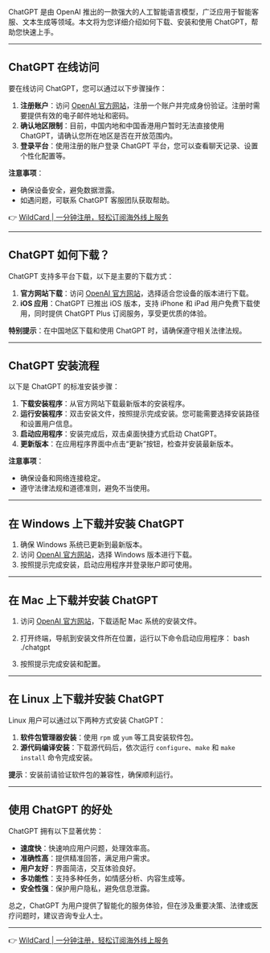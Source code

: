ChatGPT 是由 OpenAI 推出的一款强大的人工智能语言模型，广泛应用于智能客服、文本生成等领域。本文将为您详细介绍如何下载、安装和使用 ChatGPT，帮助您快速上手。

---

## ChatGPT 在线访问

要在线访问 ChatGPT，您可以通过以下步骤操作：

1. **注册账户**：访问 [OpenAI 官方网站](https://bit.ly/bewildcard)，注册一个账户并完成身份验证。注册时需要提供有效的电子邮件地址和密码。
2. **确认地区限制**：目前，中国内地和中国香港用户暂时无法直接使用 ChatGPT，请确认您所在地区是否在开放范围内。
3. **登录平台**：使用注册的账户登录 ChatGPT 平台，您可以查看聊天记录、设置个性化配置等。

**注意事项**：
- 确保设备安全，避免数据泄露。
- 如遇问题，可联系 ChatGPT 客服团队获取帮助。

👉 [WildCard | 一分钟注册，轻松订阅海外线上服务](https://bit.ly/bewildcard)

---

## ChatGPT 如何下载？

ChatGPT 支持多平台下载，以下是主要的下载方式：

1. **官方网站下载**：访问 [OpenAI 官方网站](https://bit.ly/bewildcard)，选择适合您设备的版本进行下载。
2. **iOS 应用**：ChatGPT 已推出 iOS 版本，支持 iPhone 和 iPad 用户免费下载使用，同时提供 ChatGPT Plus 订阅服务，享受更优质的体验。

**特别提示**：在中国地区下载和使用 ChatGPT 时，请确保遵守相关法律法规。

---

## ChatGPT 安装流程

以下是 ChatGPT 的标准安装步骤：

1. **下载安装程序**：从官方网站下载最新版本的安装程序。
2. **运行安装程序**：双击安装文件，按照提示完成安装。您可能需要选择安装路径和设置用户信息。
3. **启动应用程序**：安装完成后，双击桌面快捷方式启动 ChatGPT。
4. **更新版本**：在应用程序界面中点击“更新”按钮，检查并安装最新版本。

**注意事项**：
- 确保设备和网络连接稳定。
- 遵守法律法规和道德准则，避免不当使用。

---

## 在 Windows 上下载并安装 ChatGPT

1. 确保 Windows 系统已更新到最新版本。
2. 访问 [OpenAI 官方网站](https://bit.ly/bewildcard)，选择 Windows 版本进行下载。
3. 按照提示完成安装，启动应用程序并登录账户即可使用。

---

## 在 Mac 上下载并安装 ChatGPT

1. 访问 [OpenAI 官方网站](https://bit.ly/bewildcard)，下载适配 Mac 系统的安装文件。
2. 打开终端，导航到安装文件所在位置，运行以下命令启动应用程序：
   bash
   ./chatgpt
   
3. 按照提示完成安装和配置。

---

## 在 Linux 上下载并安装 ChatGPT

Linux 用户可以通过以下两种方式安装 ChatGPT：

1. **软件包管理器安装**：使用 `rpm` 或 `yum` 等工具安装软件包。
2. **源代码编译安装**：下载源代码后，依次运行 `configure`、`make` 和 `make install` 命令完成安装。

**提示**：安装前请验证软件包的兼容性，确保顺利运行。

---

## 使用 ChatGPT 的好处

ChatGPT 拥有以下显著优势：

- **速度快**：快速响应用户问题，处理效率高。
- **准确性高**：提供精准回答，满足用户需求。
- **用户友好**：界面简洁，交互体验良好。
- **多功能性**：支持多种任务，如情感分析、内容生成等。
- **安全性强**：保护用户隐私，避免信息泄露。

总之，ChatGPT 为用户提供了智能化的服务体验，但在涉及重要决策、法律或医疗问题时，建议咨询专业人士。

---

👉 [WildCard | 一分钟注册，轻松订阅海外线上服务](https://bit.ly/bewildcard)